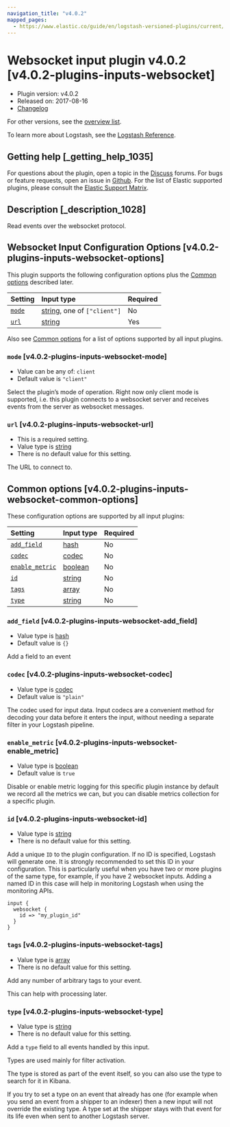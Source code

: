 ```yaml
---
navigation_title: "v4.0.2"
mapped_pages:
  - https://www.elastic.co/guide/en/logstash-versioned-plugins/current/v4.0.2-plugins-inputs-websocket.html
---
```


# Websocket input plugin v4.0.2 [v4.0.2-plugins-inputs-websocket]

* Plugin version: v4.0.2
* Released on: 2017-08-16
* [Changelog](https://github.com/logstash-plugins/logstash-input-websocket/blob/v4.0.2/CHANGELOG.md)

For other versions, see the [overview list](input-websocket-index.md).

To learn more about Logstash, see the [Logstash Reference](https://www.elastic.co/guide/en/logstash/current/index.html).

## Getting help [_getting_help_1035]

For questions about the plugin, open a topic in the [Discuss](http://discuss.elastic.co) forums. For bugs or feature requests, open an issue in [Github](https://github.com/logstash-plugins/logstash-input-websocket). For the list of Elastic supported plugins, please consult the [Elastic Support Matrix](https://www.elastic.co/support/matrix#matrix_logstash_plugins).

## Description [_description_1028]

Read events over the websocket protocol.

## Websocket Input Configuration Options [v4.0.2-plugins-inputs-websocket-options]

This plugin supports the following configuration options plus the [Common options](v4-0-2-plugins-inputs-websocket.md#v4.0.2-plugins-inputs-websocket-common-options) described later.

| Setting | Input type | Required |
| :- | :- | :- |
| [`mode`](v4-0-2-plugins-inputs-websocket.md#v4.0.2-plugins-inputs-websocket-mode) | [string](/lsr/value-types.md#string), one of `["client"]` | No |
| [`url`](v4-0-2-plugins-inputs-websocket.md#v4.0.2-plugins-inputs-websocket-url) | [string](/lsr/value-types.md#string) | Yes |

Also see [Common options](v4-0-2-plugins-inputs-websocket.md#v4.0.2-plugins-inputs-websocket-common-options) for a list of options supported by all input plugins.

### `mode` [v4.0.2-plugins-inputs-websocket-mode]

* Value can be any of: `client`
* Default value is `"client"`

Select the plugin’s mode of operation. Right now only client mode is supported, i.e. this plugin connects to a websocket server and receives events from the server as websocket messages.

### `url` [v4.0.2-plugins-inputs-websocket-url]

* This is a required setting.
* Value type is [string](/lsr/value-types.md#string)
* There is no default value for this setting.

The URL to connect to.

## Common options [v4.0.2-plugins-inputs-websocket-common-options]

These configuration options are supported by all input plugins:

| Setting | Input type | Required |
| :- | :- | :- |
| [`add_field`](v4-0-2-plugins-inputs-websocket.md#v4.0.2-plugins-inputs-websocket-add_field) | [hash](/lsr/value-types.md#hash) | No |
| [`codec`](v4-0-2-plugins-inputs-websocket.md#v4.0.2-plugins-inputs-websocket-codec) | [codec](/lsr/value-types.md#codec) | No |
| [`enable_metric`](v4-0-2-plugins-inputs-websocket.md#v4.0.2-plugins-inputs-websocket-enable_metric) | [boolean](/lsr/value-types.md#boolean) | No |
| [`id`](v4-0-2-plugins-inputs-websocket.md#v4.0.2-plugins-inputs-websocket-id) | [string](/lsr/value-types.md#string) | No |
| [`tags`](v4-0-2-plugins-inputs-websocket.md#v4.0.2-plugins-inputs-websocket-tags) | [array](/lsr/value-types.md#array) | No |
| [`type`](v4-0-2-plugins-inputs-websocket.md#v4.0.2-plugins-inputs-websocket-type) | [string](/lsr/value-types.md#string) | No |

### `add_field` [v4.0.2-plugins-inputs-websocket-add_field]

* Value type is [hash](/lsr/value-types.md#hash)
* Default value is `{}`

Add a field to an event

### `codec` [v4.0.2-plugins-inputs-websocket-codec]

* Value type is [codec](/lsr/value-types.md#codec)
* Default value is `"plain"`

The codec used for input data. Input codecs are a convenient method for decoding your data before it enters the input, without needing a separate filter in your Logstash pipeline.

### `enable_metric` [v4.0.2-plugins-inputs-websocket-enable_metric]

* Value type is [boolean](/lsr/value-types.md#boolean)
* Default value is `true`

Disable or enable metric logging for this specific plugin instance by default we record all the metrics we can, but you can disable metrics collection for a specific plugin.

### `id` [v4.0.2-plugins-inputs-websocket-id]

* Value type is [string](/lsr/value-types.md#string)
* There is no default value for this setting.

Add a unique `ID` to the plugin configuration. If no ID is specified, Logstash will generate one. It is strongly recommended to set this ID in your configuration. This is particularly useful when you have two or more plugins of the same type, for example, if you have 2 websocket inputs. Adding a named ID in this case will help in monitoring Logstash when using the monitoring APIs.

```
input {
  websocket {
    id => "my_plugin_id"
  }
}
```

### `tags` [v4.0.2-plugins-inputs-websocket-tags]

* Value type is [array](/lsr/value-types.md#array)
* There is no default value for this setting.

Add any number of arbitrary tags to your event.

This can help with processing later.

### `type` [v4.0.2-plugins-inputs-websocket-type]

* Value type is [string](/lsr/value-types.md#string)
* There is no default value for this setting.

Add a `type` field to all events handled by this input.

Types are used mainly for filter activation.

The type is stored as part of the event itself, so you can also use the type to search for it in Kibana.

If you try to set a type on an event that already has one (for example when you send an event from a shipper to an indexer) then a new input will not override the existing type. A type set at the shipper stays with that event for its life even when sent to another Logstash server.
